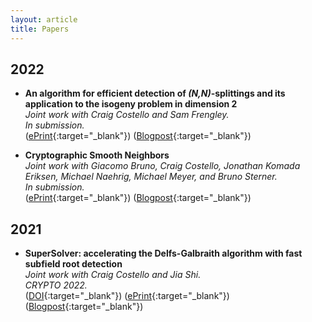 ```yaml
---
layout: article
title: Papers
---
```


## 2022
* **An algorithm for efficient detection of *(N,N)*-splittings and its application to the isogeny problem in dimension 2** \
*Joint work with Craig Costello and Sam Frengley.* \
*In submission.* \
([ePrint](https://eprint.iacr.org/2022/1736.pdf){:target="_blank"}) ([Blogpost](https://www.mariascrs.com/2023/01/09/splitsearcher.html){:target="_blank"})

* **Cryptographic Smooth Neighbors** \
*Joint work with Giacomo Bruno, Craig Costello, Jonathan Komada Eriksen, Michael Naehrig, Michael Meyer, and Bruno Sterner.* \
*In submission.* \
([ePrint](https://eprint.iacr.org/2022/1439.pdf){:target="_blank"}) ([Blogpost](https://www.mariascrs.com/2022/10/24/twinsmooths.html){:target="_blank"})

## 2021
* **SuperSolver: accelerating the Delfs-Galbraith algorithm with fast subfield root detection** \
*Joint work with Craig Costello and Jia Shi.* \
*CRYPTO 2022.* \
([DOI](https://link.springer.com/chapter/10.1007/978-3-642-00730-9_4){:target="_blank"}) ([ePrint](https://eprint.iacr.org/2021/1488.pdf){:target="_blank"}) ([Blogpost](https://mariascrs.github.io/2021/11/16/supersolver.html){:target="_blank"})
